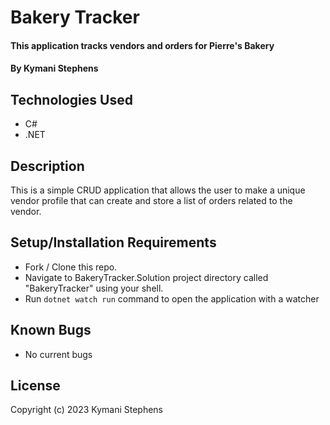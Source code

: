 # Bakery Tracker

#### This application tracks vendors and orders for Pierre's Bakery

#### By Kymani Stephens

## Technologies Used

* C#
* .NET

## Description

This is a simple CRUD application that allows the user to make a unique vendor profile that can create and store a list of orders related to the vendor.

## Setup/Installation Requirements

* Fork / Clone this repo.
* Navigate to BakeryTracker.Solution project directory called "BakeryTracker" using your shell.
* Run `dotnet watch run` command to open the application with a watcher

## Known Bugs

* No current bugs

## License

Copyright (c) 2023 Kymani Stephens
